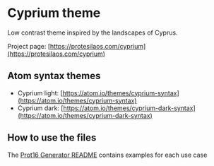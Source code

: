 # Cyprium theme

Low contrast theme inspired by the landscapes of Cyprus.

Project page: [https://protesilaos.com/cyprium](https://protesilaos.com/cyprium)

## Atom syntax themes

- Cyprium light: [https://atom.io/themes/cyprium-syntax](https://atom.io/themes/cyprium-syntax)
- Cyprium dark: [https://atom.io/themes/cyprium-dark-syntax](https://atom.io/themes/cyprium-dark-syntax)

## How to use the files

The [Prot16 Generator README](https://github.com/protesilaos/prot16-generator) contains examples for each use case
